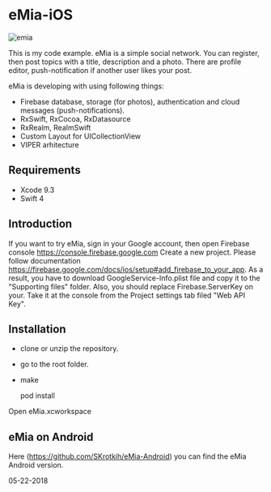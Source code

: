 # eMia-iOS

![emia](https://user-images.githubusercontent.com/2775621/40444625-88c20db4-5ed2-11e8-8e50-24a8fd0eea0e.gif)

This is my code example. eMia is a simple social network. You can register, then post topics with a title, description and a photo.
There are profile editor, push-notification if another user likes your post.

eMia is developing with using following things: 
- Firebase database, storage (for photos), authentication and cloud messages (push-notifications).
- RxSwift, RxCocoa, RxDatasource 
- RxRealm, RealmSwift
- Custom Layout for UICollectionView
- VIPER arhitecture

## Requirements

- Xcode 9.3
- Swift 4

## Introduction

If you want to try eMia, sign in your Google account, then open Firebase console https://console.firebase.google.com
Create a new project. Please follow documentation https://firebase.google.com/docs/ios/setup#add_firebase_to_your_app.
As a result, you have to download GoogleService-Info.plist file and copy it to the "Supporting files" folder. Also, you should replace 
Firebase.ServerKey on your. Take it at the console from the Project settings tab filed "Web API Key". 

## Installation

- clone or unzip the repository. 
- go to the root folder. 
- make

   pod install

Open eMia.xcworkspace

## eMia on Android

Here (https://github.com/SKrotkih/eMia-Android) you can find the eMia Android version.

05-22-2018
